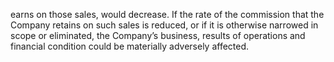 earns on those sales, would decrease. If the rate of the commission that the Company retains on such sales is reduced, or if it is
otherwise  narrowed  in  scope  or  eliminated,  the  Company’s  business,  results  of  operations  and  financial  condition  could  be
materially adversely affected.